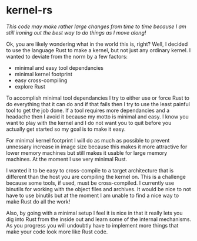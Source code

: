 kernel-rs
=========

_This code may make rather large changes from time to time because I am still ironing out the best way to
do things as I move along!_

Ok, you are likely wondering what in the world this is, right? Well, I decided to use the language Rust
to make a kernel, but not just any ordinary kernel. I wanted to deviate from the norm by a few factors:

* minimal and easy tool dependancies
* minimal kernel footprint
* easy cross-compiling
* explore Rust

To accomplish minimal tool dependancies I try to either use or force Rust to do everything that it can do
and if that fails then I try to use the least painful tool to get the job done. If a tool requires more
dependancies and a headache then I avoid it because my motto is minimal and easy. I know you want to play
with the kernel and I do not want you to quit before you actually get started so my goal is to make it easy.

For minimal kernel footprint I will do as much as possible to prevent unnessary increase in image size because
this makes it more attractive for lower memory machines but still makes it usable for large memory machines. At
the moment I use very minimal Rust.

I wanted it to be easy to cross-compile to a target architecture that is different than the host you are compiling
the kernel on. This is a challenge because some tools, if used, must be cross-compiled. I currently use binutils for
working with the object files and archives. It would be nice to not have to use binutils but at the moment I am
unable to find a nice way to make Rust do all the work!

Also, by going with a minimal setup I feel it is nice in that it really lets you dig into Rust from the inside out and learn
some of the internal mechanisms. As you progress you will undoubtly have to implement more things that make your
code look more like Rust code.
